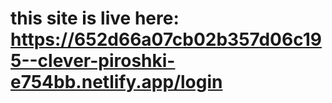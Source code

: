 # this site is live here:   https://652d66a07cb02b357d06c195--clever-piroshki-e754bb.netlify.app/login